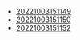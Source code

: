 - [20221003151149](/zet/20221003151149/README.md)
- [20221003151150](/zet/20221003151150/README.md)
- [20221003151152](/zet/20221003151152/README.md)
